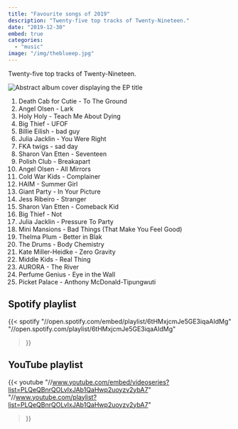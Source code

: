 ```yaml
---
title: "Favourite songs of 2019"
description: "Twenty-five top tracks of Twenty-Nineteen."
date: "2019-12-30"
embed: true
categories: 
  - "music"
image: "/img/theblueep.jpg"
---
```


Twenty-five top tracks of Twenty-Nineteen.

![Abstract album cover displaying the EP title](/img/theblueep.jpg "Death Cab For Cutie - The Blue EP")

1. Death Cab for Cutie - To The Ground
2. Angel Olsen - Lark
3. Holy Holy - Teach Me About Dying
4. Big Thief - UFOF
5. Billie Eilish - bad guy
6. Julia Jacklin - You Were Right
7. FKA twigs - sad day
8. Sharon Van Etten - Seventeen
9. Polish Club - Breakapart
10. Angel Olsen - All Mirrors
11. Cold War Kids - Complainer
12. HAIM - Summer Girl
13. Giant Party - In Your Picture
14. Jess Ribeiro - Stranger
15. Sharon Van Etten - Comeback Kid
16. Big Thief - Not
17. Julia Jacklin - Pressure To Party
18. Mini Mansions - Bad Things (That Make You Feel Good)
19. Thelma Plum - Better in Blak
20. The Drums - Body Chemistry
21. Kate Miller-Heidke - Zero Gravity
22. Middle Kids - Real Thing
23. AURORA - The River
24. Perfume Genius - Eye in the Wall
25. Picket Palace - Anthony McDonald-Tipungwuti

## Spotify playlist
{{< spotify
  "//open.spotify.com/embed/playlist/6tHMxjcmJe5GE3iqaAIdMg"
  "//open.spotify.com/playlist/6tHMxjcmJe5GE3iqaAIdMg"
>}}

## YouTube playlist
{{< youtube
  "//www.youtube.com/embed/videoseries?list=PLQeQBnrQOLvIxJAb1QaHwp2uoyzv2ybA7"
  "//www.youtube.com/playlist?list=PLQeQBnrQOLvIxJAb1QaHwp2uoyzv2ybA7"
>}}